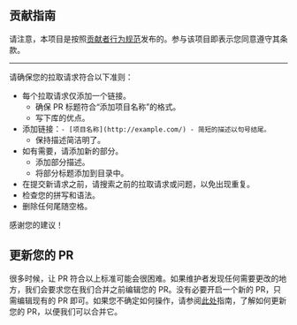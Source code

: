 ## 贡献指南

请注意，本项目是按照[贡献者行为规范](code-of-conduct.md)发布的。参与该项目即表示您同意遵守其条款。

---

请确保您的拉取请求符合以下准则：

- 每个拉取请求仅添加一个链接。
    - 确保 PR 标题符合“添加项目名称”的格式。
    - 写下库的优点。
- 添加链接：`- [项目名称](http://example.com/) - 简短的描述以句号结尾。`
    - 保持描述简洁明了。
- 如有需要，请添加新的部分。
    - 添加部分描述。
    - 将部分标题添加到目录中。
- 在提交新请求之前，请搜索之前的拉取请求或问题，以免出现重复。
- 检查您的拼写和语法。
- 删除任何尾随空格。

感谢您的建议！

## 更新您的 PR

很多时候，让 PR 符合以上标准可能会很困难。如果维护者发现任何需要更改的地方，我们会要求您在我们合并之前编辑您的 PR。没有必要开启一个新的 PR，只需编辑现有的 PR 即可。如果您不确定如何操作，请参阅[此处](https://github.com/RichardLitt/knowledge/blob/master/github/amending-a-commit-guide.md)指南，了解如何更新您的 PR，以便我们可以合并它。